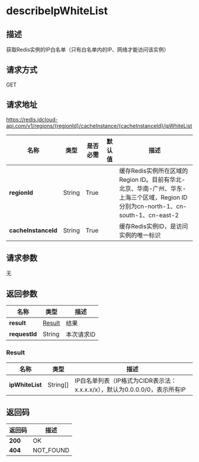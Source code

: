 # describeIpWhiteList


## 描述
获取Redis实例的IP白名单（只有白名单内的IP、网络才能访问该实例）

## 请求方式
GET

## 请求地址
https://redis.jdcloud-api.com/v1/regions/{regionId}/cacheInstance/{cacheInstanceId}/ipWhiteList

|名称|类型|是否必需|默认值|描述|
|---|---|---|---|---|
|**regionId**|String|True| |缓存Redis实例所在区域的Region ID。目前有华北-北京、华南-广州、华东-上海三个区域，Region ID分别为cn-north-1、cn-south-1、cn-east-2|
|**cacheInstanceId**|String|True| |缓存Redis实例ID，是访问实例的唯一标识|

## 请求参数
无


## 返回参数
|名称|类型|描述|
|---|---|---|
|**result**|[Result](#result)|结果|
|**requestId**|String|本次请求ID|

### <div id="result">Result</div>
|名称|类型|描述|
|---|---|---|
|**ipWhiteList**|String[]|IP白名单列表（IP格式为CIDR表示法：x.x.x.x/x），默认为0.0.0.0/0，表示所有IP|

## 返回码
|返回码|描述|
|---|---|
|**200**|OK|
|**404**|NOT_FOUND|
